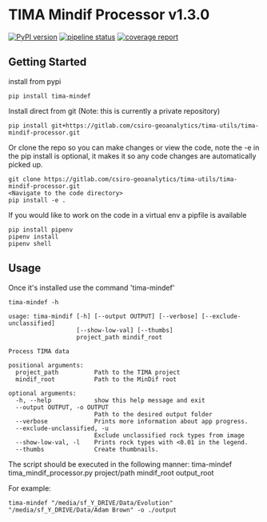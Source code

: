 # TIMA Mindif Processor v1.3.0

[![PyPI version](https://badge.fury.io/py/tima-mindif.svg)](https://badge.fury.io/py/tima-mindif)
[![pipeline status](https://gitlab.com/csiro-geoanalytics/tima-utils/tima-mindif-processor/badges/master/pipeline.svg)](https://gitlab.com/csiro-geoanalytics/tima-utils/tima-mindif-processor/commits/master)
[![coverage report](https://gitlab.com/csiro-geoanalytics/tima-utils/tima-mindif-processor/badges/master/coverage.svg)](https://gitlab.com/csiro-geoanalytics/tima-utils/tima-mindif-processor/commits/master)

## Getting Started

install from pypi

```
pip install tima-mindef
```

Install direct from git (Note: this is currently a private repository)

```
pip install git+https://gitlab.com/csiro-geoanalytics/tima-utils/tima-mindif-processor.git
```

Or clone the repo so you can make changes or view the code, note the -e in the pip install is optional, it makes it so any code changes are automatically picked up.

```
git clone https://gitlab.com/csiro-geoanalytics/tima-utils/tima-mindif-processor.git
<Navigate to the code directory>
pip install -e .
```

If you would like to work on the code in a virtual env a pipfile is available

```
pip install pipenv
pipenv install
pipenv shell
```

## Usage

Once it's installed use the command 'tima-mindef'

```
tima-mindef -h

usage: tima-mindif [-h] [--output OUTPUT] [--verbose] [--exclude-unclassified]
                   [--show-low-val] [--thumbs]
                   project_path mindif_root

Process TIMA data

positional arguments:
  project_path          Path to the TIMA project
  mindif_root           Path to the MinDif root

optional arguments:
  -h, --help            show this help message and exit
  --output OUTPUT, -o OUTPUT
                        Path to the desired output folder
  --verbose             Prints more information about app progress.
  --exclude-unclassified, -u
                        Exclude unclassified rock types from image
  --show-low-val, -l    Prints rock types with <0.01 in the legend.
  --thumbs              Create thumbnails.

```

The script should be executed in the following manner:
tima-mindef tima_mindif_processor.py project/path mindif_root output_root

For example:

```
tima-mindef "/media/sf_Y_DRIVE/Data/Evolution" "/media/sf_Y_DRIVE/Data/Adam Brown" -o ./output
```
